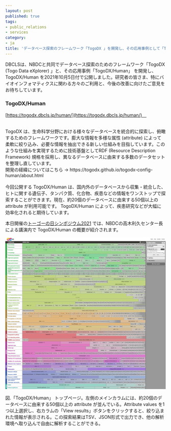 ```yaml
---
layout: post
published: true
tags:
- public_relations
- services
category:
- ja
title: 'データベース探索のフレームワーク「TogoDX 」を開発し、その応用事例として「TogoDX/Human」を公開しました'
---
```


DBCLSは、NBDCと共同でデータベース探索のためのフレームワーク「TogoDX (Togo Data eXplorer) 」と、その応用事例「TogoDX/Human」 を開発し、TogoDX/Human を2021年10月5日付で公開しました。研究者の皆さま、特にバイオインフォマティクスに関わる方々のご利用と、今後の改善に向けたご意見をお待ちしています。 
 
### TogoDX/Human 
[https://togodx.dbcls.jp/human/](https://togodx.dbcls.jp/human/)　 
 
 <br/>
TogoDX は、生命科学分野における様々なデータベースを統合的に探索し、俯瞰するためのフレームワークです。膨大な情報を多様な属性 (attribute) によって柔軟に絞り込み、必要な情報を抽出できる新しい仕組みを目指しています。このような仕組みを実現するために技術基盤としてRDF (Resource Description Framework) 規格を採用し、異なるデータベースに由来する多数のデータセットを整理し直しています。  <br/>
開発の経緯についてはこちら → https://togodx.github.io/togodx-config-human/about.html
<br/>
<br/>
今回公開する TogoDX/Human は、国内外のデータベースから収集・統合した、ヒトに関する遺伝子、タンパク質、化合物、疾患などの情報をワンストップで探索することができます。現在、約20個のデータベースに由来する50個以上の attribute が利用可能です。 TogoDX/Human によって、疾患研究などが大幅に効率化されると期待しています。 
 
本日開催の[トーゴーの日シンポジウム2021](https://biosciencedbc.jp/event/symposium/togo2021/) では、NBDCの高木利久センター長による講演内で TogoDX/Human の概要が紹介されます。 

   ![TogoDX/Humanトップページ](https://raw.githubusercontent.com/dbcls/website/master/services/images/TogoDX_Human_top.png)

図.「TogoDX/Human」 トップページ。左側のメインカラムには、約20個のデータベースに由来する50個以上の attribute が並んでいる。Attribute values を1つ以上選択し、右カラムの「View results」ボタンをクリックすると、絞り込まれた情報が表示される。この探索結果はTSV、JSON形式で出力でき、他の解析環境へ取り込んで自由に解析することができる。 
